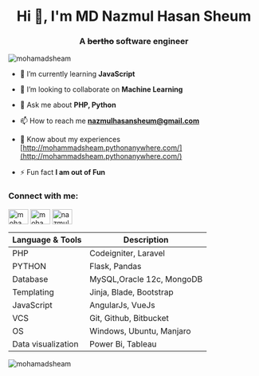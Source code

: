 <h1 align="center">Hi 👋, I'm MD Nazmul Hasan Sheum</h1>
<h3 align="center">A <del>bertho</del> software engineer</h3>

<p align="left"> <img src="https://komarev.com/ghpvc/?username=mohamadsheam&label=Profile%20views&color=0e75b6&style=flat" alt="mohamadsheam" /> </p>

- 🌱 I’m currently learning **JavaScript**

- 👯 I’m looking to collaborate on **Machine Learning**

- 💬 Ask me about **PHP, Python**

- 📫 How to reach me **nazmulhasansheum@gmail.com**

- 📄 Know about my experiences [http://mohammadsheam.pythonanywhere.com/](http://mohammadsheam.pythonanywhere.com/)

- ⚡ Fun fact **I am out of Fun**

<h3 align="left">Connect with me:</h3>
<p align="left">
<a href="https://linkedin.com/in/mohammadsheam" target="blank"><img align="center" src="https://cdn.jsdelivr.net/npm/simple-icons@3.0.1/icons/linkedin.svg" alt="mohammadsheam" height="30" width="40" /></a>
<a href="https://stackoverflow.com/users/mohammadsheam" target="blank"><img align="center" src="https://cdn.jsdelivr.net/npm/simple-icons@3.0.1/icons/stackoverflow.svg" alt="mohammadsheam" height="30" width="40" /></a>
<a href="https://fb.com/nazmulhasansheum" target="blank"><img align="center" src="https://cdn.jsdelivr.net/npm/simple-icons@3.0.1/icons/facebook.svg" alt="nazmulhasansheum" height="30" width="40" /></a>
</p>



| Language & Tools  | Description              |
| ------------------| -------------------------|
| PHP               | Codeigniter, Laravel     |
| PYTHON            | Flask, Pandas            |
| Database          | MySQL,Oracle 12c, MongoDB|
| Templating        | Jinja, Blade, Bootstrap  |
| JavaScript        | AngularJs, VueJs   |
| VCS               | Git, Github, Bitbucket   |
| OS                | Windows, Ubuntu, Manjaro |
| Data visualization| Power Bi, Tableau        |

<p><img align="left" src="https://github-readme-stats.vercel.app/api/top-langs?username=mohamadsheam&show_icons=true&locale=en&layout=compact" alt="mohamadsheam" /></p>


